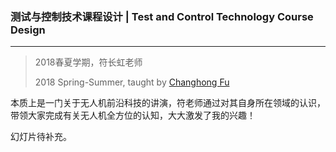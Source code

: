 ### 测试与控制技术课程设计 | Test and Control Technology Course Design

---

> 2018春夏学期，符长虹老师
>
> 2018 Spring-Summer, taught by [Changhong Fu](https://www.researchgate.net/profile/Changhong_Fu)

本质上是一门关于无人机前沿科技的讲演，符老师通过对其自身所在领域的认识，带领大家完成有关无人机全方位的认知，大大激发了我的兴趣！

幻灯片待补充。